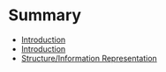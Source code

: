 # Summary

* [Introduction](README.md)
* [Introduction](intro.md)
* [Structure/Information Representation](structure.md)

